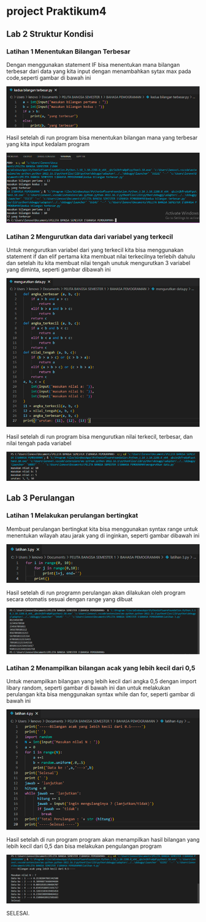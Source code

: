 # project Praktikum4

## Lab 2 Struktur Kondisi

### Latihan 1 Menentukan Bilangan Terbesar

Dengan menggunakan statement IF bisa menentukan mana bilangan terbesar dari data yang kita input dengan menambahkan sytax max pada code,seperti gambar di bawah ini
<p>

![Gambar 1](gambar/1.png)
<P>

Hasil setelah di run program bisa menentukan bilangan mana yang terbesar yang kita input kedalam program
<P>

![Gambar 2](gambar/2.png)
<p>

### Latihan 2 Mengurutkan data dari variabel yang terkecil

Untuk mengurutkan variabel dari yang terkecil kita bisa menggunakan statement if dan elif pertama kita membuat nilai terkecilnya terlebih dahulu dan setelah itu kita membuat nilai tengah unutuk mengurutkan 3 variabel yang diminta, seperti gambar dibawah ini
<p>

![Gambar 3](gambar/3.png)
<p>

Hasil setelah di run program bisa mengurutkan nilai terkecil, terbesar, dan nilai tengah pada variabel
<p>

![Gambar 4](gambar/4.png)
<p>

## Lab 3 Perulangan

### Latihan 1 Melakukan perulangan bertingkat

Membuat perulangan bertingkat kita bisa menggunakan syntax range untuk menentukan wilayah atau jarak yang di inginkan, seperti gambar dibawah ini
<p>

![Gambar 5](gambar/5.png)
<p>

Hasil setelah di run programn perulangan akan dilakukan oleh program secara otomatis sesuai dengan range yang dibuat
<p>

![Gambar 6](gambar/6.png)
<p>

### Latihan 2 Menampilkan bilangan acak yang lebih kecil dari 0,5

Untuk menampilkan bilangan yang lebih kecil dari angka 0,5 dengan import libary random, seperti gambar di bawah ini dan untuk melakukan perulangan kita bisa menggunakan syntax while dan for, seperti gambar di bawah ini
<p>

![Gambar 7](gambar/7.png)
<p>

Hasil setelah di run program program akan menampilkan hasil bilangan yang lebih kecil dari 0,5 dan bisa melakukan pengulangan program
<p>

![Gambar 8](gambar/8.png)
<p>

SELESAI.